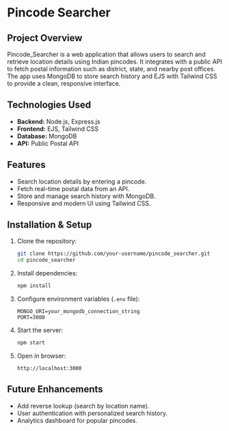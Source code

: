 # Pincode Searcher

## Project Overview

Pincode\_Searcher is a web application that allows users to search and retrieve location details using Indian pincodes. It integrates with a public API to fetch postal information such as district, state, and nearby post offices. The app uses MongoDB to store search history and EJS with Tailwind CSS to provide a clean, responsive interface.

## Technologies Used

* **Backend:** Node.js, Express.js
* **Frontend:** EJS, Tailwind CSS
* **Database:** MongoDB
* **API:** Public Postal API

## Features

* Search location details by entering a pincode.
* Fetch real-time postal data from an API.
* Store and manage search history with MongoDB.
* Responsive and modern UI using Tailwind CSS.

## Installation & Setup

1. Clone the repository:

   ```sh
   git clone https://github.com/your-username/pincode_searcher.git
   cd pincode_searcher
   ```

2. Install dependencies:

   ```sh
   npm install
   ```

3. Configure environment variables (`.env` file):

   ```
   MONGO_URI=your_mongodb_connection_string
   PORT=3000
   ```

4. Start the server:

   ```sh
   npm start
   ```

5. Open in browser:

   ```
   http://localhost:3000
   ```

## Future Enhancements

* Add reverse lookup (search by location name).
* User authentication with personalized search history.
* Analytics dashboard for popular pincodes.

